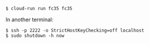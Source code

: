 ```
$ cloud-run run fc35 fc35
```

In another terminal:

```
$ ssh -p 2222 -o StrictHostKeyChecking=off localhost
$ sudo shutdown -h now
```

